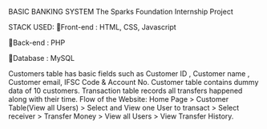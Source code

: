 BASIC BANKING SYSTEM
The Sparks Foundation Internship Project

STACK USED:
🚩Front-end : HTML, CSS, Javascript 

🚩Back-end : PHP 

🚩Database : MySQL

Customers table has basic fields such as Customer ID , Customer name , Customer email, IFSC Code & Account No. 
Customer table contains dummy data of 10 customers.
Transaction table records all transfers happened along with their time.
Flow of the Website: Home Page > Customer Table(View all Users) > Select and View one User to transact > Select receiver > Transfer Money > View all Users > View Transfer History.
